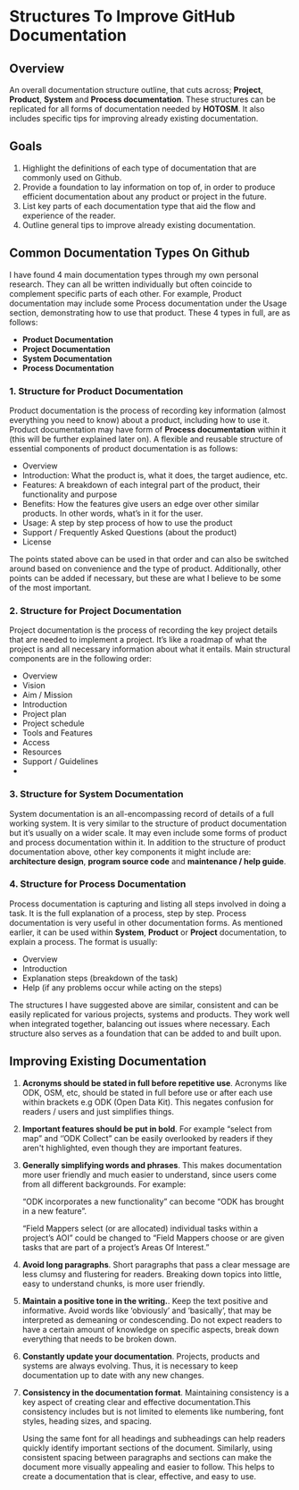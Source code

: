 # Structures To Improve GitHub Documentation

## Overview
An overall documentation structure outline, that cuts across; **Project**, **Product**, **System** and **Process documentation**. These structures can be replicated for all forms of documentation needed by **HOTOSM**. It also includes specific tips for improving already existing documentation.

## Goals
1. Highlight the definitions of each type of documentation that are commonly used on Github.
2. Provide a foundation to lay information on top of, in order to produce efficient documentation about any product or project in the future.
3. List key parts of each documentation type that aid the flow and experience of the reader.
4. Outline general tips to improve already existing documentation.

## Common Documentation Types On Github
I have found 4 main documentation types through my own personal research. They can all be written individually but often coincide to complement specific parts of each other. For example, Product documentation may include some Process documentation under the Usage section, demonstrating how to use that product. These 4 types in full, are as follows:

- **Product Documentation** 
- **Project Documentation**
- **System Documentation**
- **Process Documentation**

### 1. Structure for Product Documentation
Product documentation is the process of recording key information (almost everything you need to know) about a product,  including how to use it. Product documentation may have form of **Process documentation** within it (this will be further explained later on). A flexible and reusable structure of essential components of product documentation is as follows:
- Overview
- Introduction: What the product is, what it does, the target audience, etc.
- Features: A breakdown of each integral part of the product, their functionality and purpose
- Benefits: How the features give users an edge over other similar products. In other words, what’s in it for the user.
- Usage: A step by step process of how to use the product
- Support / Frequently Asked Questions (about the product)
- License

The points stated above can be used in that order and can also be switched around based on convenience and the type of product. Additionally, other points can be added if necessary, but these are what I believe to be some of the most important.

### 2. Structure for Project Documentation
Project documentation is the process of recording the key project details that are needed to implement a project. It’s like a roadmap of what the project is and all necessary information about what it entails. Main structural components are in the following order:
- Overview
- Vision
- Aim / Mission
- Introduction
- Project plan
- Project schedule
- Tools and Features
- Access
- Resources
- Support / Guidelines
- 
### 3. Structure for System Documentation
System documentation is an all-encompassing record of details of a full working system. It is very similar to the structure of product documentation but it’s usually on a wider scale. It may even include some forms of product and process documentation within it. In addition to the structure of product documentation above, other key components it might include are: **architecture design**, **program source code** and **maintenance / help guide**.

### 4. Structure for Process Documentation
Process documentation is capturing and listing all steps involved in doing a task. It is the full explanation of a process, step by step. Process documentation is very useful in other documentation forms. As mentioned earlier, it can be used within **System**, **Product** or **Project** documentation, to explain a process. The format is usually:
- Overview
- Introduction
- Explanation steps (breakdown of the task)
- Help (if any problems occur while acting on the steps)

The structures I have suggested above are similar, consistent and can be easily replicated for various projects, systems and products. They work well when integrated together, balancing out issues where necessary. Each structure also serves as a foundation that can be added to and built upon.

## Improving Existing Documentation
1. **Acronyms should be stated in full before repetitive use**. Acronyms like ODK, OSM, etc, should be stated in full before use or after each use within brackets e.g ODK (Open Data Kit). This negates confusion for readers / users and just simplifies things.

2. **Important features should be put in bold**. For example “select from map” and ‘’ODK Collect” can be easily overlooked by readers if they aren't highlighted, even though they are important features.

3. **Generally simplifying words and phrases**. This makes documentation more user friendly and much easier to understand, since users come from all different backgrounds. For example:

    “ODK incorporates a new functionality” can become “ODK has brought in a new feature”.

    “Field Mappers select (or are allocated) individual tasks within a project’s AOI” could be changed to “Field Mappers choose or are given tasks that are part of a project’s Areas Of Interest.”

4. **Avoid long paragraphs**. Short paragraphs that pass a clear message are less clumsy and flustering for readers. Breaking down topics into little, easy to understand chunks, is more user friendly. 

5. **Maintain a positive tone in the writing.**. Keep the text positive and informative. Avoid words like ‘obviously’ and ‘basically’,  that may be interpreted as demeaning or condescending. Do not expect readers to have a certain amount of knowledge on specific aspects, break down everything that needs to be broken down.

6. **Constantly update your documentation**. Projects, products and systems are always evolving. Thus, it is necessary to keep documentation up to date with any new changes.

7. **Consistency in the documentation format**. Maintaining consistency is a key aspect of creating clear and effective documentation.This consistency includes but is not limited to elements like numbering, font styles, heading sizes, and spacing.

    Using the same font for all headings and subheadings can help readers quickly identify important sections of the document. Similarly, using consistent spacing between paragraphs and sections can make the document more visually appealing and easier to follow. This helps to create a documentation that is clear, effective, and easy to use.
